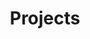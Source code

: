 ---
# Required
title: Projects
url: /projects
type: project
image: "projects.svg"
# turk: h
layout: subsection
---